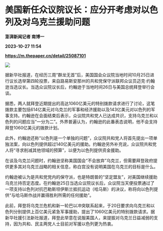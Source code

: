 # 美国新任众议院议长：应分开考虑对以色列及对乌克兰援助问题
**澎湃新闻记者 南博一**

**2023-10-27 11:54**

**https://m.thepaper.cn/detail/25087101**

![](https://imagecloud.thepaper.cn/thepaper/image/275/909/356.jpg)

据新华社报道，在经历三周“群龙无首”后，美国国会众议院当地时间10月25日进行议长选举第四轮投票，来自路易斯安那州的共和党保守派联邦众议员迈克·约翰逊当选议长。当选众议院议长后，约翰逊于当地时间26日与美国总统拜登举行会谈。

据悉，两人就拜登近期提出的高达1060亿美元的特别拨款请求进行了讨论，这笔拨款主要包括614亿美元对乌克兰的军事和经济援助以及143亿美元对以色列的军事支持。约翰逊在会面结束后表示，众议院共和党人已达成共识，支持乌克兰和以色列的问题应当“一分为二”。外界普遍认为，约翰逊的此番表态说明，他不会支持拜登1060亿美元的拨款计划。

此外，约翰逊还称“以色列是一个单独的问题”，众议院共和党人将首先提出一项单独法案，向以色列提供超过140亿美元的援助。约翰逊另外补充说，众议院共和党人将“寻求削减其他领域的预算”，以便为以色列提供资金援助。

在谈及乌克兰问题时，约翰逊坚称美国国会“不会放弃”乌克兰，但需要拜登政府提供更多其对乌克兰战略的相关信息，称白宫没有说明美国在乌克兰的目标是什么。

约翰逊被认为是共和党党内的保守派，也是特朗普的“坚定盟友”，对美国继续援助乌克兰持否定态度。在约翰逊25日当选众议院议长后，众议院当天便投票通过了一项支持以色列对抗巴勒斯坦伊斯兰抵抗运动（哈马斯）的决议，称将向以色列提供“与哈马斯作战并赢得胜利所需的任何援助”。

此前，拜登将乌克兰危机和新一轮巴以冲突联系起来，于20日要求向乌克兰和以色列分别提供上百亿美元紧急军事援助，提出了1060亿美元的特别拨款请求。据新华社援引法新社报道，拜登此举意在说服美国人，来提振对乌克兰日益减弱的支持，因为共和、民主两党人士目前对军援以色列更为热衷。